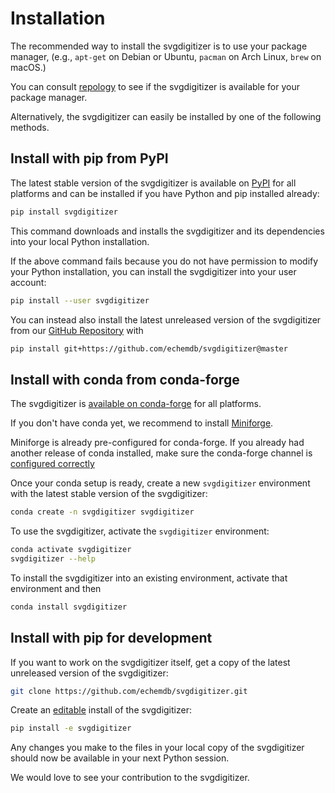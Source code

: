 Installation
============

The recommended way to install the svgdigitizer is to use your package manager,
(e.g., `apt-get` on Debian or Ubuntu, `pacman` on Arch Linux, `brew` on macOS.)

You can consult [repology](https://repology.org/project/svgdigitizer/packages)
to see if the svgdigitizer is available for your package manager.

Alternatively, the svgdigitizer can easily be installed by one of the following
methods.

Install with pip from PyPI
--------------------------

The latest stable version of the svgdigitizer is available on
[PyPI](https://pypi.org/project/svgdigitizer/) for all platforms and can be
installed if you have Python and pip installed already:

```sh
pip install svgdigitizer
```

This command downloads and installs the svgdigitizer and its dependencies into
your local Python installation.

If the above command fails because you do not have permission to modify your
Python installation, you can install the svgdigitizer into your user account:

```sh
pip install --user svgdigitizer
```

You can instead also install the latest unreleased version of the svgdigitizer
from our [GitHub Repository](https://github.com/echemdb/svgdigitizer) with

```sh
pip install git+https://github.com/echemdb/svgdigitizer@master
```


Install with conda from conda-forge
-----------------------------------

The svgdigitizer is [available on
conda-forge](https://github.com/conda-forge/svgdigitizer-feedstock) for all
platforms.

If you don't have conda yet, we recommend to install
[Miniforge](https://github.com/conda-forge/miniforge#miniforge3).

Miniforge is already pre-configured for conda-forge. If you already had another
release of conda installed, make sure the conda-forge channel is
[configured correctly](https://conda-forge.org/docs/user/introduction.html#how-can-i-install-packages-from-conda-forge)

Once your conda setup is ready, create a new `svgdigitizer` environment with
the latest stable version of the svgdigitizer:

```sh
conda create -n svgdigitizer svgdigitizer
```

To use the svgdigitizer, activate the `svgdigitizer` environment:

```sh
conda activate svgdigitizer
svgdigitizer --help
```

To install the svgdigitizer into an existing environment, activate that environment and then

```sh
conda install svgdigitizer
```

Install with pip for development
--------------------------------

If you want to work on the svgdigitizer itself, get a copy of the latest
unreleased version of the svgdigitizer:

```sh
git clone https://github.com/echemdb/svgdigitizer.git
```

Create an [editable](https://pip.pypa.io/en/stable/cli/pip_install/#editable-installs) install of the svgdigitizer:

```sh
pip install -e svgdigitizer
```

Any changes you make to the files in your local copy of the svgdigitizer should
now be available in your next Python session. 

We would love to see your contribution to the svgdigitizer.
